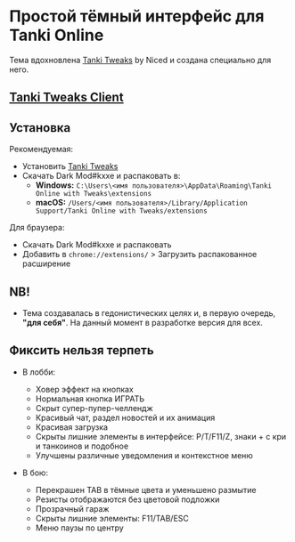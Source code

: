 # Простой тёмный интерфейс для Tanki Online

Тема вдохновлена [Tanki Tweaks](https://chromewebstore.google.com/detail/tanki-tweaks/khcoecipddmigggaeokhmhmhjhlpcpnb) by Niced и создана специально для него.

## [Tanki Tweaks Client](https://github.com/tanki-projects/tanki-tweaks-client)

## Установка

Рекомендуемая:
- Установить [Tanki Tweaks](https://github.com/tanki-projects/tanki-tweaks-client)
- Скачать Dark Mod#kxxe и распаковать в:
  - **Windows:** `C:\Users\<имя пользователя>\AppData\Roaming\Tanki Online with Tweaks\extensions`
  - **macOS:** `/Users/<имя пользователя>/Library/Application Support/Tanki Online with Tweaks/extensions`

Для браузера:
- Скачать Dark Mod#kxxe и распаковать
- Добавить в `chrome://extensions/` > Загрузить распакованное расширение

## **NB!**

- Тема создавалась в гедонистических целях и, в первую очередь, **"для себя"**. На данный момент в разработке версия для всех.

## Фиксить нельзя терпеть

- В лобби:
    - Ховер эффект на кнопках
    - Нормальная кнопка ИГРАТЬ
    - Скрыт супер-пупер-челлендж
    - Красивый чат, раздел новостей и их анимация
    - Красивая загрузка
    - Скрыты лишние элементы в интерфейсе: P/T/F11/Z, знаки + с кри и танкоинов и подобное
    - Улучшены различные уведомления и контекстное меню
      
- В бою:
    - Перекрашен TAB в тёмные цвета и уменьшено размытие
    - Резисты отображаются без цветовой подложки
    - Прозрачный гараж
    - Скрыты лишние элементы: F11/TAB/ESC
    - Меню паузы по центру
